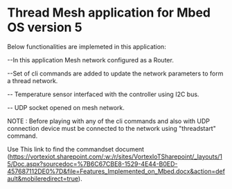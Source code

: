 # Thread Mesh application for Mbed OS version 5

Below functionalities are implemeted in this application:

--In this application Mesh network configured as a Router.

--Set of cli commands are added to update the network parameters to form a thread network.

-- Temperature sensor interfaced with the controller using I2C bus.

-- UDP socket opened on mesh network.

NOTE : Before playing with any of the cli commands and also with UDP connection device must be connected to the network using "threadstart" command. 

Use This link to find the commandset document (https://vortexiot.sharepoint.com/:w:/r/sites/VortexIoTSharepoint/_layouts/15/Doc.aspx?sourcedoc=%7B6C67CBE8-1529-4E44-B0ED-457687112DE0%7D&file=Features_Implemented_on_Mbed.docx&action=default&mobileredirect=true).

